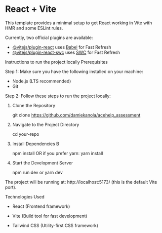 # React + Vite

This template provides a minimal setup to get React working in Vite with HMR and some ESLint rules.

Currently, two official plugins are available:

- [@vitejs/plugin-react](https://github.com/vitejs/vite-plugin-react/blob/main/packages/plugin-react/README.md) uses [Babel](https://babeljs.io/) for Fast Refresh
- [@vitejs/plugin-react-swc](https://github.com/vitejs/vite-plugin-react-swc) uses [SWC](https://swc.rs/) for Fast Refresh


Instructions to run the project locally
Prerequisites

Step 1: Make sure you have the following installed on your machine:

- Node.js (LTS recommended)
- Git

Step 2: Follow these steps to run the project locally:

1. Clone the Repository

    git clone https://github.com/damiekanola/acehelp_assessment


2. Navigate to the Project Directory

    cd your-repo

3. Install Dependencies B

   npm install OR  if you prefer yarn:  yarn install

4. Start the Development Server

   npm run dev or yarn dev

The project will be running at: http://localhost:5173/ (this is the default Vite port).

Technologies Used

- React (Frontend framework)

- Vite (Build tool for fast development)

- Tailwind CSS (Utility-first CSS framework)